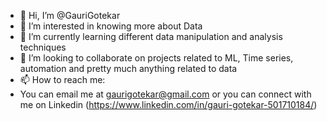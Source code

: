 - 👋 Hi, I’m @GauriGotekar
- 👀 I’m interested in knowing more about Data
- 🌱 I’m currently learning different data manipulation and analysis techniques
- 💞️ I’m looking to collaborate on projects related to ML, Time series, automation and pretty much anything related to data
- 📫 How to reach me: 
- You can email me at gaurigotekar@gmail.com or you can connect with me on Linkedin (https://www.linkedin.com/in/gauri-gotekar-501710184/)

<!---
GauriGotekar/GauriGotekar is a ✨ special ✨ repository because its `README.md` (this file) appears on your GitHub profile.
You can click the Preview link to take a look at your changes.
--->
